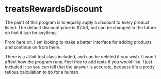 # treatsRewardsDiscount
The point of this program is to equally apply a discount to every product listed.
The default discount price is $2.50, but can be changed in the future so that it can be anything.

From here on, I am looking to make a better interface for adding products and continue on from there.

There is a JUnit test class included, and can be deleted if you wish. It won't affect how the program runs.
Feel free to add tests if you would like. I just included it so you can tell that the answer is accurate, 
because it's a pretty tetious calculation to do for a human. 
